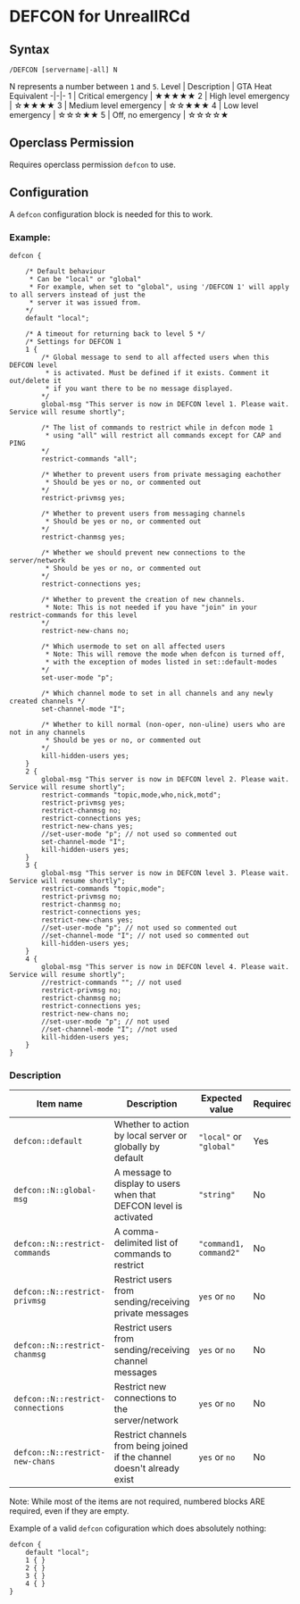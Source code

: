 # DEFCON for UnrealIRCd #

## Syntax ##

`/DEFCON [servername|-all] N`

N represents a number between `1` and `5`.
Level | Description | GTA Heat Equivalent
-|-|-
1 | Critical emergency | ★★★★★
2 | High level emergency | ☆★★★★
3 | Medium level emergency | ☆☆★★★
4 | Low level emergency | ☆☆☆★★
5 | Off, no emergency | ☆☆☆☆★

## Operclass Permission ##

Requires operclass permission `defcon` to use.

## Configuration ##

A `defcon` configuration block is needed for this to work.
### Example: ###

```
defcon {

	/* Default behaviour
	 * Can be "local" or "global"
	 * For example, when set to "global", using '/DEFCON 1' will apply to all servers instead of just the
	 * server it was issued from.
	*/ 
	default "local";
	
	/* A timeout for returning back to level 5 */
	/* Settings for DEFCON 1
	1 {
		/* Global message to send to all affected users when this DEFCON level
		 * is activated. Must be defined if it exists. Comment it out/delete it
		 * if you want there to be no message displayed.
		*/
		global-msg "This server is now in DEFCON level 1. Please wait. Service will resume shortly";
		
		/* The list of commands to restrict while in defcon mode 1
		 * using "all" will restrict all commands except for CAP and PING
		*/
		restrict-commands "all";
		
		/* Whether to prevent users from private messaging eachother
		 * Should be yes or no, or commented out
		*/
		restrict-privmsg yes;
		
		/* Whether to prevent users from messaging channels
		 * Should be yes or no, or commented out
		*/
		restrict-chanmsg yes;
		
		/* Whether we should prevent new connections to the server/network
		 * Should be yes or no, or commented out
		*/
		restrict-connections yes;
		
		/* Whether to prevent the creation of new channels.
		 * Note: This is not needed if you have "join" in your restrict-commands for this level
		*/
		restrict-new-chans no;
		
		/* Which usermode to set on all affected users
		 * Note: This will remove the mode when defcon is turned off,
		 * with the exception of modes listed in set::default-modes
		*/
		set-user-mode "p";
		
		/* Which channel mode to set in all channels and any newly created channels */
		set-channel-mode "I";
		
		/* Whether to kill normal (non-oper, non-uline) users who are not in any channels
		 * Should be yes or no, or commented out
		*/
		kill-hidden-users yes;
	}
	2 {
		global-msg "This server is now in DEFCON level 2. Please wait. Service will resume shortly";
		restrict-commands "topic,mode,who,nick,motd";
		restrict-privmsg yes;
		restrict-chanmsg no;
		restrict-connections yes;
		restrict-new-chans yes;
		//set-user-mode "p"; // not used so commented out
		set-channel-mode "I";
		kill-hidden-users yes;
	}
	3 {
		global-msg "This server is now in DEFCON level 3. Please wait. Service will resume shortly";
		restrict-commands "topic,mode";
		restrict-privmsg no;
		restrict-chanmsg no;
		restrict-connections yes;
		restrict-new-chans yes;
		//set-user-mode "p"; // not used so commented out
		//set-channel-mode "I"; // not used so commented out
		kill-hidden-users yes;
	}
	4 {
		global-msg "This server is now in DEFCON level 4. Please wait. Service will resume shortly";
		//restrict-commands ""; // not used
		restrict-privmsg no;
		restrict-chanmsg no;
		restrict-connections yes;
		restrict-new-chans no;
		//set-user-mode "p"; // not used
		//set-channel-mode "I"; //not used
		kill-hidden-users yes;
	}
}

```

### Description ###
Item name | Description | Expected value | Required
----------|-------------|----------------|---------
`defcon::default` | Whether to action by local server or globally by default | `"local"` or `"global"` | Yes
`defcon::N::global-msg` | A message to display to users when that DEFCON level is activated | `"string"` | No
`defcon::N::restrict-commands` | A comma-delimited list of commands to restrict | `"command1, command2"` | No
`defcon::N::restrict-privmsg` | Restrict users from sending/receiving private messages | `yes` or `no` | No
`defcon::N::restrict-chanmsg` | Restrict users from sending/receiving channel messages | `yes` or `no` | No
`defcon::N::restrict-connections` | Restrict new connections to the server/network | `yes` or `no` | No
`defcon::N::restrict-new-chans` | Restrict channels from being joined if the channel doesn't already exist | `yes` or `no` | No

Note: While most of the items are not required, numbered blocks ARE required, even if they are empty.

Example of a valid `defcon` cofiguration which does absolutely nothing:
```
defcon {
	default "local";
	1 { }
	2 { }
	3 { }
	4 { }
}
```
